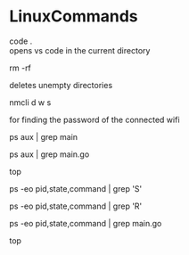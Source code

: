 # LinuxCommands

code .  
opens vs code in the current directory


rm -rf

deletes unempty directories

nmcli d w s

for finding the password of the connected wifi

ps aux | grep main

ps aux | grep main.go

top

ps -eo pid,state,command | grep 'S'

ps -eo pid,state,command | grep 'R'

ps -eo pid,state,command | grep main.go

top
